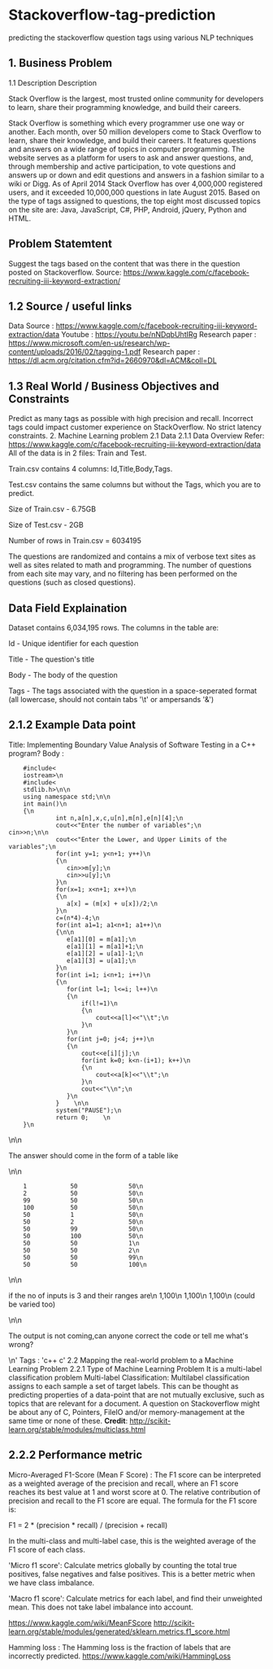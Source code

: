 # Stackoverflow-tag-prediction
predicting the stackoverflow question tags using various NLP techniques

## 1. Business Problem
1.1 Description
Description

Stack Overflow is the largest, most trusted online community for developers to learn, share their programming knowledge, and build their careers.

Stack Overflow is something which every programmer use one way or another. Each month, over 50 million developers come to Stack Overflow to learn, share their knowledge, and build their careers. It features questions and answers on a wide range of topics in computer programming. The website serves as a platform for users to ask and answer questions, and, through membership and active participation, to vote questions and answers up or down and edit questions and answers in a fashion similar to a wiki or Digg. As of April 2014 Stack Overflow has over 4,000,000 registered users, and it exceeded 10,000,000 questions in late August 2015. Based on the type of tags assigned to questions, the top eight most discussed topics on the site are: Java, JavaScript, C#, PHP, Android, jQuery, Python and HTML.

## Problem Statemtent

Suggest the tags based on the content that was there in the question posted on Stackoverflow.
Source: https://www.kaggle.com/c/facebook-recruiting-iii-keyword-extraction/

## 1.2 Source / useful links
Data Source : https://www.kaggle.com/c/facebook-recruiting-iii-keyword-extraction/data
Youtube : https://youtu.be/nNDqbUhtIRg
Research paper : https://www.microsoft.com/en-us/research/wp-content/uploads/2016/02/tagging-1.pdf
Research paper : https://dl.acm.org/citation.cfm?id=2660970&dl=ACM&coll=DL

## 1.3 Real World / Business Objectives and Constraints
Predict as many tags as possible with high precision and recall.
Incorrect tags could impact customer experience on StackOverflow.
No strict latency constraints.
2. Machine Learning problem
2.1 Data
2.1.1 Data Overview
Refer: https://www.kaggle.com/c/facebook-recruiting-iii-keyword-extraction/data
All of the data is in 2 files: Train and Test.

Train.csv contains 4 columns: Id,Title,Body,Tags.

Test.csv contains the same columns but without the Tags, which you are to predict.

Size of Train.csv - 6.75GB

Size of Test.csv - 2GB

Number of rows in Train.csv = 6034195

The questions are randomized and contains a mix of verbose text sites as well as sites related to math and programming. The number of questions from each site may vary, and no filtering has been performed on the questions (such as closed questions).

## Data Field Explaination

Dataset contains 6,034,195 rows. The columns in the table are:

Id - Unique identifier for each question

Title - The question's title

Body - The body of the question

Tags - The tags associated with the question in a space-seperated format (all lowercase, should not contain tabs '\t' or ampersands '&')



## 2.1.2 Example Data point
Title:  Implementing Boundary Value Analysis of Software Testing in a C++ program?
Body : 

        #include<
        iostream>\n
        #include<
        stdlib.h>\n\n
        using namespace std;\n\n
        int main()\n
        {\n
                 int n,a[n],x,c,u[n],m[n],e[n][4];\n         
                 cout<<"Enter the number of variables";\n         cin>>n;\n\n         
                 cout<<"Enter the Lower, and Upper Limits of the variables";\n         
                 for(int y=1; y<n+1; y++)\n         
                 {\n                 
                    cin>>m[y];\n                 
                    cin>>u[y];\n         
                 }\n         
                 for(x=1; x<n+1; x++)\n         
                 {\n                 
                    a[x] = (m[x] + u[x])/2;\n         
                 }\n         
                 c=(n*4)-4;\n         
                 for(int a1=1; a1<n+1; a1++)\n         
                 {\n\n             
                    e[a1][0] = m[a1];\n             
                    e[a1][1] = m[a1]+1;\n             
                    e[a1][2] = u[a1]-1;\n             
                    e[a1][3] = u[a1];\n         
                 }\n         
                 for(int i=1; i<n+1; i++)\n         
                 {\n            
                    for(int l=1; l<=i; l++)\n            
                    {\n                 
                        if(l!=1)\n                 
                        {\n                    
                            cout<<a[l]<<"\\t";\n                 
                        }\n            
                    }\n            
                    for(int j=0; j<4; j++)\n            
                    {\n                
                        cout<<e[i][j];\n                
                        for(int k=0; k<n-(i+1); k++)\n                
                        {\n                    
                            cout<<a[k]<<"\\t";\n               
                        }\n                
                        cout<<"\\n";\n            
                    }\n        
                 }    \n\n        
                 system("PAUSE");\n        
                 return 0;    \n
        }\n
        
\n\n
        
The answer should come in the form of a table like

\n\n
        
       
        1            50              50\n       
        2            50              50\n       
        99           50              50\n       
        100          50              50\n       
        50           1               50\n       
        50           2               50\n       
        50           99              50\n       
        50           100             50\n       
        50           50              1\n       
        50           50              2\n       
        50           50              99\n       
        50           50              100\n
        
\n\n
        
if the no of inputs is 3 and their ranges are\n
        1,100\n
        1,100\n
        1,100\n
        (could be varied too)

\n\n
        
The output is not coming,can anyone correct the code or tell me what\'s wrong?

\n'
Tags : 'c++ c'
2.2 Mapping the real-world problem to a Machine Learning Problem
2.2.1 Type of Machine Learning Problem
It is a multi-label classification problem
Multi-label Classification: Multilabel classification assigns to each sample a set of target labels. This can be thought as predicting properties of a data-point that are not mutually exclusive, such as topics that are relevant for a document. A question on Stackoverflow might be about any of C, Pointers, FileIO and/or memory-management at the same time or none of these.
__Credit__: http://scikit-learn.org/stable/modules/multiclass.html

## 2.2.2 Performance metric
Micro-Averaged F1-Score (Mean F Score) : The F1 score can be interpreted as a weighted average of the precision and recall, where an F1 score reaches its best value at 1 and worst score at 0. The relative contribution of precision and recall to the F1 score are equal. The formula for the F1 score is:

F1 = 2 * (precision * recall) / (precision + recall)

In the multi-class and multi-label case, this is the weighted average of the F1 score of each class.

'Micro f1 score':
Calculate metrics globally by counting the total true positives, false negatives and false positives. This is a better metric when we have class imbalance.

'Macro f1 score':
Calculate metrics for each label, and find their unweighted mean. This does not take label imbalance into account.

https://www.kaggle.com/wiki/MeanFScore
http://scikit-learn.org/stable/modules/generated/sklearn.metrics.f1_score.html

Hamming loss : The Hamming loss is the fraction of labels that are incorrectly predicted.
https://www.kaggle.com/wiki/HammingLoss
